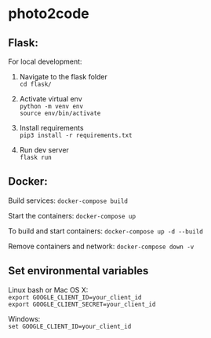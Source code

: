 # photo2code


## Flask:  
For local development:
1) Navigate to the flask folder  
`cd flask/`    

2) Activate virtual env  
`python -m venv env`  
`source env/bin/activate`  

3) Install requirements  
`pip3 install -r requirements.txt`

4) Run dev server  
`flask run`  

## Docker:  
Build services:
`docker-compose build`

Start the containers:
`docker-compose up`

To build and start containers:
`docker-compose up -d --build`

Remove containers and network:
 `docker-compose down -v`

## Set environmental variables

Linux bash or Mac OS X:   
`export GOOGLE_CLIENT_ID=your_client_id`  
`export GOOGLE_CLIENT_SECRET=your_client_id`  

Windows:  
`set GOOGLE_CLIENT_ID=your_client_id`  